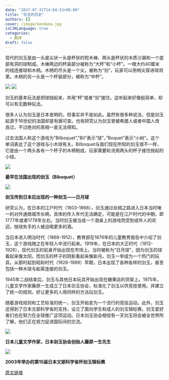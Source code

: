 ```yaml
---
date: "2017-07-31T14:04:53+08:00"
title: "剑玉的历史"
authors: []
cover: /image/kendama.jpg
isCJKLanguage: true
categories:
  - 翻译
draft: false
---
```

现代的剑玉是由一头是尖状一头是杯状的短木棒、两头是杯状的木质沙漏和一个底部有洞的球制成。木棒两边的杯装部分被称为“大杯”和“小杯”。一根大约40厘米的线连接球和木柄。木柄的尽头是一个尖，被称为“剑”，玩家可以用柄尖穿进球洞里。木柄的另一头是一个杯装部分，被称为“中杯”。

![](/image/jian-yu-1.jpg)
![](/image/jian-yu-2.jpg)

剑玉的基本玩法是把球抛起来，并用“杯”或者“剑”接住。这听起来好像挺简单，却可以有无数种玩法。

很多人认为剑玉是日本发明的，但事实并不是如此。虽然有很多种说法，但是剑玉起源于16世纪的法国却是有据可查。也有研究认为剑玉曾被希腊人或者中国人改良过，不过绝对的真相一直无法得知。

过去法国人称这个游戏为”Bilboquet”,”Bil”表示“球”，”Boquet”表示“小树”。这个单词表达了这个游戏与小木球有关。Bilboquet与我们现在所知的剑玉很不一样，它是由一个两头各有一个杯子的木柄制成，玩家需要轮流用两头的杯子接住抛起的小球。

![](/image/jian-yu-3.jpg)

**最早在法国出现的剑玉（Biboquet）**

![](/image/jian-yu-4.jpg)

**剑玉传到日本后出现的一种剑玉——日月球**

研究认为，在日本的江户时代（1603-1868），剑玉通过丝绸之路进入日本当时唯一的对外通商城市长崎。具体的传入年代无法确定，可能是在江户时代的中期，即1777年或者1778年左右。当时剑玉被当成一个酒桌上的游戏而受到成年人的欢迎。抛球失手的人被迫喝更多的酒。

当日本进入明治时代（1868-1912），教育部在1876年的儿童教育报告中介绍了剑玉，这个游戏随之在年轻人中流行起来。1919年，在日本的大正时代（1912-1926），现代剑玉的前身开始出现在市场上。当时被称为“日月球”，因为剑玉的球看起来像太阳，而剑玉的杯子的阴影看起来像新月。剑玉一举成为一个热门的玩具，从那时起到昭和时代（1926-1989）早期，日本出现了各种各样的剑玉，甚至包括一种木球与船桨连接的剑玉。

1945年二战结束后，剑玉与其他日本玩具开始出现在糖果店的货架上。1975年，儿童文学作家藤原一生成立了日本剑玉协会，标准化了剑玉以供竞技使用。并建立了统一的规则，好让更多的人用同样的方法玩剑玉。

随着游戏规则和工艺标准的统一，剑玉开始变为一个流行的竞技运动。此外，剑玉还得到了日本文部科学省的支持，设立了面向学生和成人的剑玉锦标赛。剑玉爱好者们也在努力在全球推广这项运动。日本剑玉协会相信有一天剑玉将会被全世界所了解，他们正在努力促进国际间的交流。

![](/image/jian-yu-5.jpg)

**日本儿童文学作家，日本剑玉协会创始人藤原一生先生**

![](/image/jian-yu-6.jpg)

**2003年举办的第15届日本文部科学省杯剑玉锦标赛**

[原文链接](http://web-japan.org/kidsweb/virtual/kendama/kendama02.html)